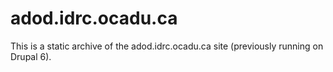 # adod.idrc.ocadu.ca

This is a static archive of the adod.idrc.ocadu.ca site (previously running on Drupal 6).
